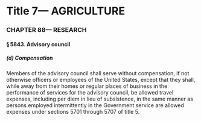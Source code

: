
# Title 7— AGRICULTURE
### CHAPTER 88— RESEARCH
#### § 5843. Advisory council
##### (d) Compensation

Members of the advisory council shall serve without compensation, if not otherwise officers or employees of the United States, except that they shall, while away from their homes or regular places of business in the performance of services for the advisory council, be allowed travel expenses, including per diem in lieu of subsistence, in the same manner as persons employed intermittently in the Government service are allowed expenses under sections 5701 through 5707 of title 5.

